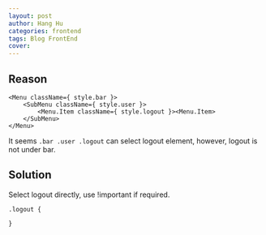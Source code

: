 ```yaml
---
layout: post
author: Hang Hu
categories: frontend
tags: Blog FrontEnd 
cover: 
---
```

## Reason

```
<Menu className={ style.bar }>
    <SubMenu className={ style.user }>
        <Menu.Item className={ style.logout }><Menu.Item>
    </SubMenu>
</Menu>
```


It seems `.bar .user .logout` can select logout element, however, logout is not under bar.



## Solution


Select logout directly, use !important if required.


```
.logout {

}
```

